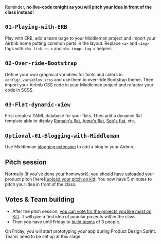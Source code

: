 Reminder, **no live-code tonight as you will pitch your idea in front of the class instead**!

## `01-Playing-with-ERB`

Play with ERB, add a team page to your Middleman project and import your Airbnb home putting common parts in the layout. Replace `<a>` and `<img>` tags with `<%= link_to >` and `<%= image_tag >` helpers.

## `02-Over-ride-Bootstrap`

Define your own graphical variables for fonts and colors in `config/_variables.scss` and use them to over-ride Bootstrap theme. Then import your Airbnb CSS code in your Middleman project and refactor your code in SCSS.

## `03-Flat-dynamic-view`

First create a YAML database for your flats. Then add a dynamic flat template able to display [Romain's flat](http://lewagon.github.io/middleman-airbnb/flats/romain.html), [Anne's flat](http://lewagon.github.io/middleman-airbnb/flats/anne.html), [Seb's flat](http://lewagon.github.io/middleman-airbnb/flats/seb.html), etc..

## `Optional-01-Blogging-with-Middleman`

Use Middleman [blogging extension](https://middlemanapp.com/basics/blogging/) to add a blog to your Airbnb.

## Pitch session

Normally (if you've done your homework), you should have uploaded your product pitch [here]([upload your pitch on kitt](http://kitt.lewagon.org/camps/<user.batch_slug>/products/pitches). You now have 5 minutes to pitch your idea in front of the class.

## Votes & Team building

- After the pitch session, [you can vote for the projects you like most on Kitt](http://kitt.lewagon.org/camps/<user.batch_slug>/products/voting). It will give a first idea of popular projects within the class.
- Then you have until Friday to [build teams](http://kitt.lewagon.org/camps/<user.batch_slug>/products/voting) of 3 people.

On Friday, you will start prototyping your app during Product Design Sprint. Teams need to be set up at this stage.
